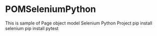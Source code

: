 # POMSeleniumPython
This is sample of Page object model Selenium Python Project
pip install selenium
pip install pytest
